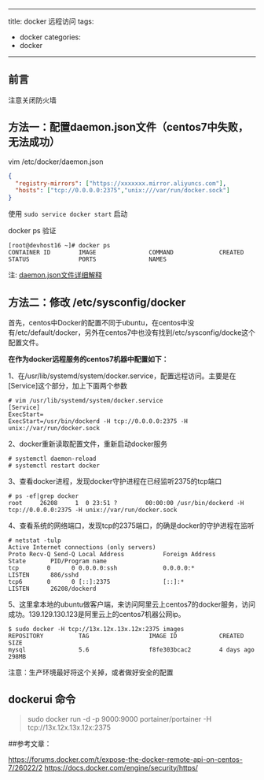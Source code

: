 
---
title: docker 远程访问
tags: 
  - docker
categories:
  - docker
---

## 前言

注意关闭防火墙



## 方法一：配置daemon.json文件（centos7中失败，无法成功）

vim /etc/docker/daemon.json
```json
{
  "registry-mirrors": ["https://xxxxxxx.mirror.aliyuncs.com"],
  "hosts": ["tcp://0.0.0.0:2375","unix:///var/run/docker.sock"]
}
```

使用 `sudo service docker start` 启动

docker ps  验证
```
[root@devhost16 ~]# docker ps
CONTAINER ID        IMAGE               COMMAND             CREATED             STATUS              PORTS               NAMES
```

注:
 [daemon.json文件详细解释](https://docs.docker.com/engine/reference/commandline/dockerd/)

## 方法二：修改 /etc/sysconfig/docker
首先，centos中Docker的配置不同于ubuntu，在centos中没有/etc/default/docker，另外在centos7中也没有找到/etc/sysconfig/docke这个配置文件。


**在作为docker远程服务的centos7机器中配置如下：**

1、在/usr/lib/systemd/system/docker.service，配置远程访问。主要是在[Service]这个部分，加上下面两个参数


```
# vim /usr/lib/systemd/system/docker.service
[Service]
ExecStart=
ExecStart=/usr/bin/dockerd -H tcp://0.0.0.0:2375 -H unix://var/run/docker.sock
```

2、docker重新读取配置文件，重新启动docker服务

```
# systemctl daemon-reload
# systemctl restart docker
```

3、查看docker进程，发现docker守护进程在已经监听2375的tcp端口

```
# ps -ef|grep docker
root     26208     1  0 23:51 ?        00:00:00 /usr/bin/dockerd -H tcp://0.0.0.0:2375 -H unix://var/run/docker.sock
```

4、查看系统的网络端口，发现tcp的2375端口，的确是docker的守护进程在监听

```
# netstat -tulp
Active Internet connections (only servers)
Proto Recv-Q Send-Q Local Address           Foreign Address         State       PID/Program name
tcp        0      0 0.0.0.0:ssh             0.0.0.0:*               LISTEN      886/sshd
tcp6       0      0 [::]:2375               [::]:*                  LISTEN      26208/dockerd
```

5、这里拿本地的ubuntu做客户端，来访问阿里云上centos7的docker服务，访问成功。139.129.130.123是阿里云上的centos7机器公网ip。

```
$ sudo docker -H tcp://13x.12x.13x.12x:2375 images
REPOSITORY          TAG                 IMAGE ID            CREATED             SIZE
mysql               5.6                 f8fe303bcac2        4 days ago          298MB
```

注意：生产环境最好将这个关掉，或者做好安全的配置


## dockerui 命令

 > sudo docker run -d -p 9000:9000 portainer/portainer -H tcp://13x.12x.13x.12x:2375

##参考文章：

https://forums.docker.com/t/expose-the-docker-remote-api-on-centos-7/26022/2
https://docs.docker.com/engine/security/https/






